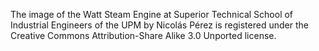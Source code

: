 The image of the Watt Steam Engine at Superior Technical School of Industrial Engineers of the UPM by Nicolás Pérez is registered under the Creative Commons Attribution-Share Alike 3.0 Unported license.

